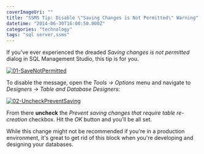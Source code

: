 ```yaml
---
coverImageUri: ""
title: "SSMS Tip: Disable \"Saving Changes is Not Permitted\" Warning"
datetime: "2014-06-30T16:00:50.000Z"
categories: "technology"
tags: "sql server,ssms"
---
```


If you've ever experienced the dreaded _Saving changes is not permitted_ dialog in SQL Management Studio, this tip is for you.

[![01-SaveNotPermitted](http://assets.brandonmartinez.com/brandonmartinez/2014/06/01-SaveNotPermitted.png)](http://assets.brandonmartinez.com/brandonmartinez/2014/06/01-SaveNotPermitted.png)

To disable the message, open the _Tools -> Options_ menu and navigate to _Designers -> Table and Database Designers_:

[![02-UncheckPreventSaving](http://assets.brandonmartinez.com/brandonmartinez/2014/06/02-UncheckPreventSaving.png)](http://assets.brandonmartinez.com/brandonmartinez/2014/06/02-UncheckPreventSaving.png)

From there **uncheck** the _Prevent saving changes that require table re-creation_ checkbox. Hit the _OK_ button and you'll be all set.

While this change might not be recommended if you're in a production environment, it's great to get rid of this block when you're developing and designing your databases.
